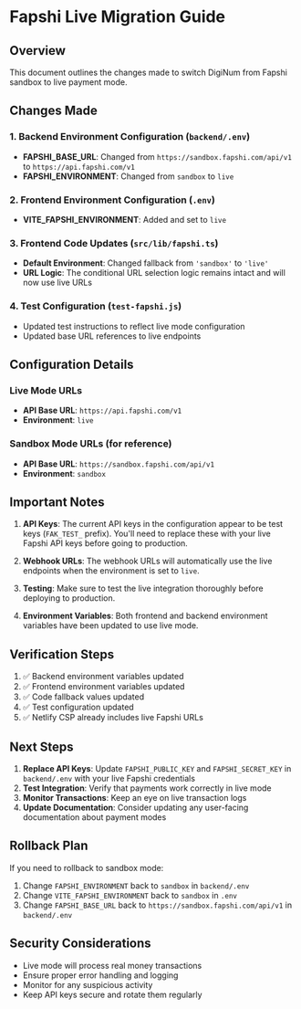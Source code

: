 # Fapshi Live Migration Guide

## Overview
This document outlines the changes made to switch DigiNum from Fapshi sandbox to live payment mode.

## Changes Made

### 1. Backend Environment Configuration (`backend/.env`)
- **FAPSHI_BASE_URL**: Changed from `https://sandbox.fapshi.com/api/v1` to `https://api.fapshi.com/v1`
- **FAPSHI_ENVIRONMENT**: Changed from `sandbox` to `live`

### 2. Frontend Environment Configuration (`.env`)
- **VITE_FAPSHI_ENVIRONMENT**: Added and set to `live`

### 3. Frontend Code Updates (`src/lib/fapshi.ts`)
- **Default Environment**: Changed fallback from `'sandbox'` to `'live'`
- **URL Logic**: The conditional URL selection logic remains intact and will now use live URLs

### 4. Test Configuration (`test-fapshi.js`)
- Updated test instructions to reflect live mode configuration
- Updated base URL references to live endpoints

## Configuration Details

### Live Mode URLs
- **API Base URL**: `https://api.fapshi.com/v1`
- **Environment**: `live`

### Sandbox Mode URLs (for reference)
- **API Base URL**: `https://sandbox.fapshi.com/api/v1`
- **Environment**: `sandbox`

## Important Notes

1. **API Keys**: The current API keys in the configuration appear to be test keys (`FAK_TEST_` prefix). You'll need to replace these with your live Fapshi API keys before going to production.

2. **Webhook URLs**: The webhook URLs will automatically use the live endpoints when the environment is set to `live`.

3. **Testing**: Make sure to test the live integration thoroughly before deploying to production.

4. **Environment Variables**: Both frontend and backend environment variables have been updated to use live mode.

## Verification Steps

1. ✅ Backend environment variables updated
2. ✅ Frontend environment variables updated
3. ✅ Code fallback values updated
4. ✅ Test configuration updated
5. ✅ Netlify CSP already includes live Fapshi URLs

## Next Steps

1. **Replace API Keys**: Update `FAPSHI_PUBLIC_KEY` and `FAPSHI_SECRET_KEY` in `backend/.env` with your live Fapshi credentials
2. **Test Integration**: Verify that payments work correctly in live mode
3. **Monitor Transactions**: Keep an eye on live transaction logs
4. **Update Documentation**: Consider updating any user-facing documentation about payment modes

## Rollback Plan

If you need to rollback to sandbox mode:
1. Change `FAPSHI_ENVIRONMENT` back to `sandbox` in `backend/.env`
2. Change `VITE_FAPSHI_ENVIRONMENT` back to `sandbox` in `.env`
3. Change `FAPSHI_BASE_URL` back to `https://sandbox.fapshi.com/api/v1` in `backend/.env`

## Security Considerations

- Live mode will process real money transactions
- Ensure proper error handling and logging
- Monitor for any suspicious activity
- Keep API keys secure and rotate them regularly 